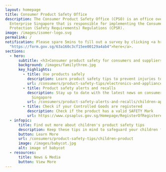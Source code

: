 ```yaml
---
layout: homepage
title: Consumer Product Safety Office
description: The Consumer Product Safety Office (CPSO) is an office overseen by
  Enterprise Singapore that is responsible for implementing the Consumer
  Protection (Safety Requirements) Regulations (CPSR).
image: /images/isomer-logo.svg
permalink: /
notification: Please spare 5mins to fill out a survey by clicking <a href =
  "https://form.gov.sg/63a160c3cf15ee00129a4ab4">here</a>.
sections:
  - hero:
      subtitle: <h3>Consumer product safety for consumers and suppliers<h3>
      background: /images/familythree.jpg
      key_highlights:
        - title: Use products safely
          description: Learn product safety tips to prevent injuries to you and your family
          url: /consumers/product-safety-tips/electronics-and-appliances
        - title: Product safety alerts and recalls
          description: Stay up to date with the latest news on consumer product safety in
            Singapore
          url: /consumers/product-safety-alerts-and-recalls/children-apparel
        - title: Check if your Controlled Goods are registered
          description: Check if the product has a valid SAFETY Mark
          url: https://www.cpsaplus.gov.sg/Homepage/RegisterOfRegisteredControlledGoods
  - infopic:
      title: Find out more about children's product safety tips
      description: Keep these tips in mind to safeguard your children from injuries.
      button: Learn More
      url: /consumers/product-safety-tips/children-product
      image: /images/babycot.jpg
      alt: image of babycot
  - resources:
      title: News & Media
      button: View More
---
```



